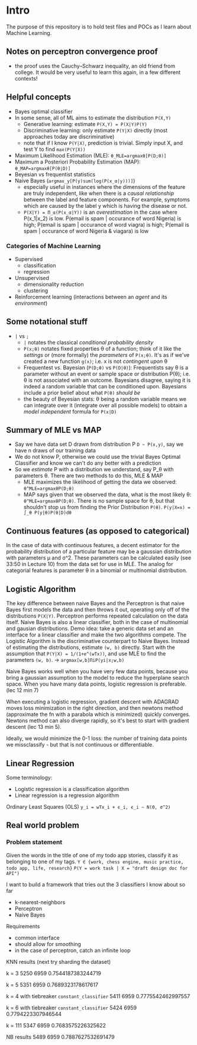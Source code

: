 # Intro

The purpose of this repository is to hold test files and POCs as I learn about Machine Learning.

## Notes on perceptron convergence proof

- the proof uses the Cauchy–Schwarz inequality, an old friend from college. It would be very useful to learn this again, in a few different contexts!

## Helpful concepts

- Bayes optimal classifier
- In some sense, all of ML aims to estimate the distribution `P(X,Y)`
  - Generative learning: estimate `P(X,Y) = P(X|Y)P(Y)`
  - Discriminative learning: only estimate `P(Y|X)` directly (most approaches today are discriminative)
  - note that if I know `P(Y|X)`, prediction is trivial. Simply input X, and test Y to find `max(P(Y|X))`
- Maximum Likelihood Estimation (MLE): `θ_MLE=argmaxθ[P(D;θ)]`
- Maximum a Posteriori Probability Estimation (MAP): `θ_MAP=argmaxθ[P(θ∣D)]`
- Beyesian vs frequentist statistics
- Naive Bayes (`argmax_y[P(y)sum(log(P(x_α|y)))]`)
  - especially useful in instances where the dimensions of the feature are truly independent, like when there is a _causal relationship_ between the label and feature components. For example, symptoms which are caused by the label y which is having the disease or not.
  - `P(X|Y) = Π_α(P(x_α|Y))` is an _overestimation_ in the case where P(x_1|x_2) is low. P(email is spam | occurance of word Nigeria) is high; P(email is spam | occurance of word viagra) is high; P(email is spam | occurance of word Nigeria & viagara) is low

### Categories of Machine Learning

- Supervised
  - classification
  - regression
- Unsupervised
  - dimensionality reduction
  - clustering
- Reinforcement learning (interactions between an _agent_ and its _environment_)

## Some notational stuff

- `|` vs `;`
  - `|` notates the classical _conditional probability density_
  - `P(x;θ)` notates fixed properties θ of a function; think of it like the _settings_ or (more formally) the _parameters_ of `P(x;θ)`. It's as if we've created a new function `g(x)`; i.e. x is not _contingent upon_ θ
  - Frequentest vs. Bayesian (`P(D;θ)` vs `P(D|θ)`): Frequentists say θ is a parameter without an event or sample space or distribution P(θ); i.e. θ is not associated with an outcome. Bayesians disagree, saying it is indeed a random variable that can be conditioned upon. Bayesians include a prior belief about what `P(θ)` _should be_
  - the beauty of Beyesian stats: θ being a random variable means we can integrate over it (integrate over all possible models) to obtain a _model independent_ formula for `P(x|D)`

## Summary of MLE vs MAP

- Say we have data set D drawn from distribution P `D ~ P(x,y)`, say we have n draws of our training data
- We do not know P, otherwise we could use the trivial Bayes Optimal Classifier and know we can't do any better with a prediction
- So we _estimate_ P with a distribution we understand, say P_θ with parameters θ. There are two methods to do this, MLE & MAP
  - MLE maximizes the likelihood of getting the data we observed: `θ^MLE=argmaxθP(D;θ)`
  - MAP says given that we observed the data, what is the most likely θ: `θ^MLE=argmaxθP(D;θ)`. There is no sample space for θ, but that shouldn't stop us from finding the Prior Distribution `P(θ)`. `P(y|X=x) = ∫_θ P(y|θ)P(θ|D)dθ`

## Continuous features (as opposed to categorical)

In the case of data with continuous features, a decent estimator for the probability distribution of a particular feature may be a gaussian distribution with parameters μ and σ^2. These parameters can be calculated easily (see 33:50 in Lecture 10) from the data set for use in MLE. The analog for categorial features is parameter θ in a binomial or multinomial distribution.

## Logistic Algorithm

The key difference between naive Bayes and the Perceptron is that naive Bayes first models the data and then throws it out, operating only off of the distributions `P(X|Y)`. Perceptron performs repeated calculation on the data itself.
Naive Bayes is also a linear classifier, both in the case of multinomial and gausian distributions. Demo idea: take a generic data set and an interface for a linear classifier and make the two algorithms compete.
The Logistic Algorithm is the discriminative counterpart to Naive Bayes. Instead of estimating the distributions, estimate `(w, b)` directly.
Start with the assumption that `P(Y|X) = 1/(1+e^(wTx))`, and use MLE to find the parameters `(w, b)`. -> `argmax[w,b]ΠiP(yi|x;w,b)`

Naive Bayes works well when you have very few data points, because you bring a gaussian assumption to the model to reduce the hyperplane search space. When you have many data points, logistic regression is preferable. (lec 12 min 7)

When executing a logistic regression, gradient descent with ADAGRAD moves loss minimization in the right direction, and then newtons method (approximate the fn with a parabola which is minimized) quickly converges.  Newtons method can also diverge rapidly, so it's best to start with gradient descent (lec 13 min 5).

Ideally, we would minimize the 0-1 loss: the number of training data points we missclassify - but that is not continuous or differentiable.

## Linear Regression

Some terminology:

- Logistic regression is a classification algorithm
- Linear regression is a regression algorithm

Ordinary Least Squares (OLS)
`y_i = wTx_i + ϵ_i, ϵ_i ~ N(0, σ^2)`


## Real world problem

### Problem statement

Given the words in the title of one of my todo app stories, classify it as belonging to one of my tags.
`Y ∈ {work, chess engine, music practice, todo app, life, research}`
`P(Y = work task | X = "draft design doc for API")`

I want to build a framework that tries out the 3 classifiers I know about so far

- k-nearest-neighbors
- Perceptron
- Naive Bayes

Requirements

- common interface
- should allow for smoothing
- in the case of perceptron, catch an infinite loop

KNN results (next try sharding the dataset)

k = 3
5250 6959 0.7544187383244719

k = 5
5351 6959 0.7689323178617617

k = 4 with tiebreaker `constant_classifier`
5411 6959 0.7775542462997557

k = 6 with tiebreaker `constant_classifier`
5424 6959 0.7794223307946544

k = 111
5347 6959 0.7683575226325622


NB results
5489 6959 0.7887627532691479

